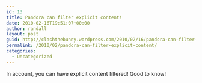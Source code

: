```yaml
---
id: 13
title: Pandora can filter explicit content!
date: 2010-02-16T19:51:07+00:00
author: randall
layout: post
guid: http://clashthebunny.wordpress.com/2010/02/16/pandora-can-filter-explicit-content/
permalink: /2010/02/pandora-can-filter-explicit-content/
categories:
  - Uncategorized
---
```

In account, you can have explicit content filtered! Good to know!
